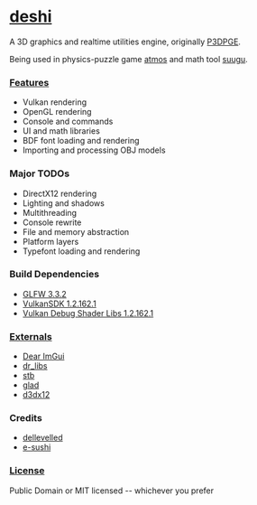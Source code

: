 [deshi](https://github.com/DelleVelleD/deshi)
===
A 3D graphics and realtime utilities engine, originally [P3DPGE](https://github.com/SushiSalad/P3DPGE).

Being used in physics-puzzle game [atmos](https://github.com/e-sushi/atmos) and math tool [suugu](https://github.com/e-sushi/suugu).

### [Features](https://github.com/DelleVelleD/deshi/wiki)
* Vulkan rendering
* OpenGL rendering
* Console and commands
* UI and math libraries
* BDF font loading and rendering
* Importing and processing OBJ models

### Major TODOs
* DirectX12 rendering
* Lighting and shadows
* Multithreading
* Console rewrite
* File and memory abstraction
* Platform layers
* Typefont loading and rendering

### Build Dependencies
* [GLFW 3.3.2](https://github.com/glfw/glfw/releases/tag/3.3.2)
* [VulkanSDK 1.2.162.1](https://vulkan.lunarg.com/sdk/home)
* [Vulkan Debug Shader Libs 1.2.162.1](https://vulkan.lunarg.com/sdk/home)

### [Externals](https://github.com/DelleVelleD/deshi/tree/main/src/external)
* [Dear ImGui](https://github.com/ocornut/imgui)
* [dr_libs](https://github.com/mackron/dr_libs)
* [stb](https://github.com/nothings/stb)
* [glad](https://github.com/Dav1dde/glad)
* [d3dx12](https://github.com/microsoft/DirectX-Headers)

### Credits
* [dellevelled](https://github.com/DelleVelleD)
* [e-sushi](https://github.com/e-sushi)

### [License](LICENSE)
Public Domain or MIT licensed -- whichever you prefer
